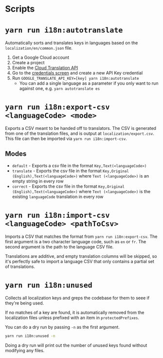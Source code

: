 # Scripts

# `yarn run i18n:autotranslate`

Automatically sorts and translates keys in languages based on the `localization/en/common.json` file.

1. Get a Google Cloud account
2. Create a project
3. Enable the [Cloud Translation API](https://console.cloud.google.com/apis/api/translate.googleapis.com)
4. Go to the [credentials screen](https://console.cloud.google.com/apis/credentials) and create a new API Key credential
5. Run `GOOGLE_TRANSLATE_API_KEY=[key] yarn i18n:autotranslate`
    - You can add a single language as a parameter if you only want to run against one, e.g. `yarn autotranslate es`

# `yarn run i18n:export-csv <languageCode> <mode>`

Exports a CSV meant to be handed off to translators. The CSV is generated from one of the translation files, and is output at `localization/export.csv`. This file can then be imported via `yarn run i18n:import-csv`.

## Modes

-   `default` - Exports a csv file in the format `Key,Text(<languageCode>)`
-   `translate` - Exports the csv file in the format `Key,Original (English),Text(<languageCode>)` where `Text (<languageCode>)` is an empty string in every row
-   `correct` - Exports the csv file in the format `Key,Original (English),Text(<languageCode>)` where `Text (<languageCode>)` is the existing `languageCode` translation in every row

# `yarn run i18n:import-csv <languageCode> <pathToCsv>`

Imports a CSV that matches the format from `yarn run i18n:export-csv`. The first argument is a two character language code, such as `en` or `fr`. The second argument is the path to the language CSV file.

Translations are additive, and empty translation columns will be skipped, so it's perfectly safe to import a language CSV that only contains a partial set of translations.

# `yarn run i18n:unused`

Collects all localization keys and greps the codebase for them to seee if they're being used.

If no matches of a key are found, it is automatically removed from the localization files unless prefixed with an item in `protectedPrefixes`.

You can do a dry run by passing `-n` as the first argument.

```bash
yarn run i18n:unused -n
```

Doing a dry run will print out the number of unused keys found without modifying any files.
